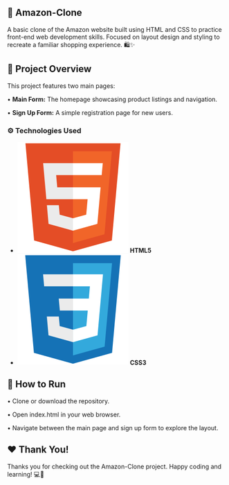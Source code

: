 🛒 Amazon-Clone
-
A basic clone of the Amazon website built using HTML and CSS to practice front-end web development skills. Focused on layout design and styling to recreate a familiar shopping experience. 🛍️✨

📄 Project Overview
-
This project features two main pages:

• **Main Form:** The homepage showcasing product listings and navigation.

• **Sign Up Form:** A simple registration page for new users.

### ⚙️ Technologies Used

- ![HTML5](https://raw.githubusercontent.com/devicons/devicon/master/icons/html5/html5-original.svg) **HTML5**  
- ![CSS3](https://raw.githubusercontent.com/devicons/devicon/master/icons/css3/css3-original.svg) **CSS3**


🚀 How to Run
-
• Clone or download the repository.

• Open index.html in your web browser.

• Navigate between the main page and sign up form to explore the layout.

❤️ Thank You!
-
Thanks you for checking out the Amazon-Clone project. Happy coding and learning! 💻🎉
